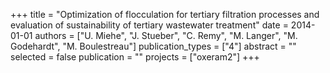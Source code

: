 +++
title = "Optimization of flocculation for tertiary filtration processes and evaluation of sustainability of tertiary wastewater treatment"
date = 2014-01-01
authors = ["U. Miehe", "J. Stueber", "C. Remy", "M. Langer", "M. Godehardt", "M. Boulestreau"]
publication_types = ["4"]
abstract = ""
selected = false
publication = ""
projects = ["oxeram2"]
+++

